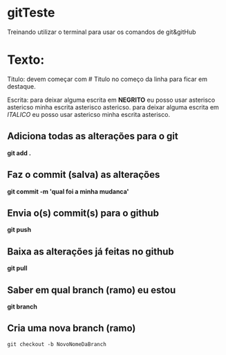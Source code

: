 # gitTeste
Treinando utilizar o terminal para usar os comandos de git&amp;gitHub

# Texto:

Titulo: devem começar com # Titulo no começo da linha para ficar em destaque.

Escrita: para deixar alguma escrita em **NEGRITO** eu posso usar
asterisco astericso minha escrita asterisco astericso.  para deixar alguma escrita em *ITALICO* eu posso usar
astericso minha escrita asterisco.

## Adiciona todas as alterações para o git
**git add .**

## Faz o commit (salva) as alterações
**git commit -m 'qual foi a minha mudanca'**

## Envia o(s) commit(s) para o github
**git push**

## Baixa as alterações já feitas no github
**git pull**

## Saber em qual branch (ramo) eu estou
**git branch**

## Cria uma nova branch (ramo)
``` 
git checkout -b NovoNomeDaBranch
